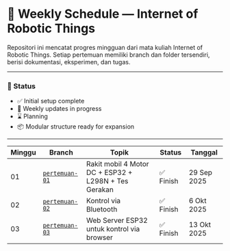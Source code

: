 # 📅 Weekly Schedule — Internet of Robotic Things

Repositori ini mencatat progres mingguan dari mata kuliah Internet of Robotic Things. Setiap pertemuan memiliki branch dan folder tersendiri, berisi dokumentasi, eksperimen, dan tugas.

---

### 📌 Status
- ✅ Initial setup complete
- 🔄 Weekly updates in progress
- ⌛ Planning
- 📦 Modular structure ready for expansion

---

| Minggu | Branch         | Topik                                                  | Status        | Tanggal     |
|--------|----------------|--------------------------------------------------------|---------------|-------------|
| 01     |  [`pertemuan-01`](https://github.com/TEUNGKU-ZULKIFLI/InternetofRoboticThings/tree/pertemuan-01)   | Rakit mobil 4 Motor DC + ESP32 + L298N + Tes Gerakan   | ✅ Finish | 29 Sep 2025 |
| 02     | [`pertemuan-02`](https://github.com/TEUNGKU-ZULKIFLI/InternetofRoboticThings/tree/pertemuan-02)   | Kontrol via Bluetooth                   | ✅ Finish | 6 Okt 2025  |
| 03     | [`pertemuan-03`](https://github.com/TEUNGKU-ZULKIFLI/InternetofRoboticThings/tree/pertemuan-03)   | Web Server ESP32 untuk kontrol via browser             | ✅ Finish | 13 Okt 2025 |